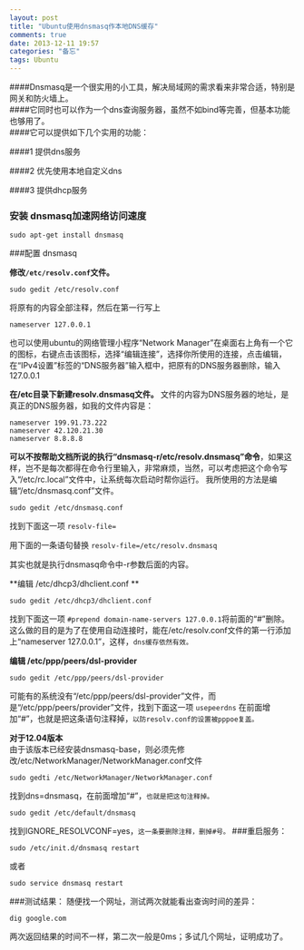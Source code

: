 ```yaml
---
layout: post
title: "Ubuntu使用dnsmasq作本地DNS缓存"
comments: true
date: 2013-12-11 19:57
categories: "备忘"
tags: Ubuntu
---
```

####Dnsmasq是一个很实用的小工具，解决局域网的需求看来非常合适，特别是网关和防火墙上。  
####它同时也可以作为一个dns查询服务器，虽然不如bind等完善，但基本功能也够用了。  
####它可以提供如下几个实用的功能：  

####1 提供dns服务

####2 优先使用本地自定义dns

####3 提供dhcp服务
### 安装 dnsmasq加速网络访问速度

    sudo apt-get install dnsmasq
###配置 dnsmasq

**修改`/etc/resolv.conf`文件。**  

    sudo gedit /etc/resolv.conf   

将原有的内容全部注释，然后在第一行写上   

    nameserver 127.0.0.1
也可以使用ubuntu的网络管理小程序“Network Manager”在桌面右上角有一个它的图标，右键点击该图标，选择“编辑连接”，选择你所使用的连接，点击编辑，在“IPv4设置”标签的“DNS服务器”输入框中，把原有的DNS服务器删除，输入 127.0.0.1  

**在/etc目录下新建resolv.dnsmasq文件。** 文件的内容为DNS服务器的地址，是真正的DNS服务器，如我的文件内容是：  

    nameserver 199.91.73.222  
    nameserver 42.120.21.30  
    nameserver 8.8.8.8  

**可以不按帮助文档所说的执行“dnsmasq-r/etc/resolv.dnsmasq”命令**，如果这样，岂不是每次都得在命令行里输入，非常麻烦，当然，可以考虑把这个命令写入“/etc/rc.local”文件中，让系统每次启动时帮你运行。 
我所使用的方法是编辑“/etc/dnsmasq.conf”文件。  

    sudo gedit /etc/dnsmasq.conf

找到下面这一项 `resolv-file=`  

用下面的一条语句替换 `resolv-file=/etc/resolv.dnsmasq`

其实也就是执行dnsmasq命令中-r参数后面的内容。  

**编辑 /etc/dhcp3/dhclient.conf **

    sudo gedit /etc/dhcp3/dhclient.conf 

找到下面这一项 `#prepend domain-name-servers 127.0.0.1`将前面的“#”删除。这么做的目的是为了在使用自动连接时，能在/etc/resolv.conf文件的第一行添加上“nameserver 127.0.0.1”，这样，`dns缓存依然有效。`  

**编辑 /etc/ppp/peers/dsl-provider**  

    sudo gedit /etc/ppp/peers/dsl-provider 
    
可能有的系统没有“/etc/ppp/peers/dsl-provider”文件，而是“/etc/ppp/peers/provider”文件，找到下面这一项 `usepeerdns`
在前面增加“#”，也就是把这条语句注释掉，`以防resolv.conf的设置被pppoe复盖。`  

**对于12.04版本**  
由于该版本已经安装dnsmasq-base，则必须先修改/etc/NetworkManager/NetworkManager.conf文件  

    sudo gedti /etc/NetworkManager/NetworkManager.conf  
找到dns=dnsmasq，在前面增加“#”，`也就是把这句注释掉。`  

    sudo gedit /etc/default/dnsmasq
找到IGNORE_RESOLVCONF=yes，`这一条要删除注释，删掉#号。`
###重启服务：  

    sudo /etc/init.d/dnsmasq restart
或者   

    sudo service dnsmasq restart
###测试结果：
随便找一个网址，测试两次就能看出查询时间的差异：  

    dig google.com
两次返回结果的时间不一样，第二次一般是0ms；多试几个网址，证明成功了。


